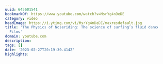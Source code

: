 ```yaml
---
uuid: 645601541
bookmarkOf: https://www.youtube.com/watch?v=MsrYg4nDeDE
category: video
headImage: https://i.ytimg.com/vi/MsrYg4nDeDE/maxresdefault.jpg
title: 'The Physics of Noseriding: The science of surfing’s fluid dance | Patagonia
  Films'
domain: youtube.com
description:
tags: []
date: '2023-02-27T20:19:30.414Z'
highlights:
---
```



